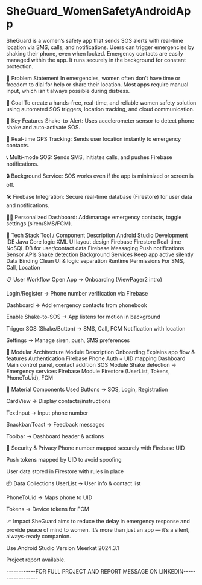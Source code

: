 # SheGuard_WomenSafetyAndroidApp
SheGuard is a women’s safety app that sends SOS alerts with real-time location via SMS, calls, and notifications. Users can trigger emergencies by shaking their phone, even when locked. Emergency contacts are easily managed within the app. It runs securely in the background for constant protection.

🚩 Problem Statement
In emergencies, women often don’t have time or freedom to dial for help or share their location. Most apps require manual input, which isn't always possible during distress.

🎯 Goal
To create a hands-free, real-time, and reliable women safety solution using automated SOS triggers, location tracking, and cloud communication.

🧠 Key Features
Shake-to-Alert: Uses accelerometer sensor to detect phone shake and auto-activate SOS.

📍 Real-time GPS Tracking: Sends user location instantly to emergency contacts.

📞 Multi-mode SOS: Sends SMS, initiates calls, and pushes Firebase notifications.

🔒 Background Service: SOS works even if the app is minimized or screen is off.

🛠 Firebase Integration: Secure real-time database (Firestore) for user data and notifications.

👩‍💻 Personalized Dashboard: Add/manage emergency contacts, toggle settings (siren/SMS/FCM).

🧰 Tech Stack
Tool / Component	Description
Android Studio	Development IDE
Java	Core logic
XML	UI layout design
Firebase Firestore	Real-time NoSQL DB for user/contact data
Firebase Messaging	Push notifications
Sensor APIs	Shake detection
Background Services	Keep app active silently
Data Binding	Clean UI & logic separation
Runtime Permissions	For SMS, Call, Location

📋 User Workflow
Open App → Onboarding (ViewPager2 intro)

Login/Register → Phone number verification via Firebase

Dashboard → Add emergency contacts from phonebook

Enable Shake-to-SOS → App listens for motion in background

Trigger SOS (Shake/Button) → SMS, Call, FCM Notification with location

Settings → Manage siren, push, SMS preferences

🧩 Modular Architecture
Module	Description
Onboarding	Explains app flow & features
Authentication	Firebase Phone Auth + UID mapping
Dashboard	Main control panel, contact addition
SOS Module	Shake detection → Emergency services
Firebase Module	Firestore (UserList, Tokens, PhoneToUid), FCM

🎨 Material Components Used
Buttons → SOS, Login, Registration

CardView → Display contacts/instructions

TextInput → Input phone number

Snackbar/Toast → Feedback messages

Toolbar → Dashboard header & actions

🔐 Security & Privacy
Phone number mapped securely with Firebase UID

Push tokens mapped by UID to avoid spoofing

User data stored in Firestore with rules in place

📦 Data Collections
UserList → User info & contact list

PhoneToUid → Maps phone to UID

Tokens → Device tokens for FCM

📈 Impact
SheGuard aims to reduce the delay in emergency response and provide peace of mind to women. It’s more than just an app — it’s a silent, always-ready companion.

Use Android Studio Version Meerkat 2024.3.1

Project report available.

------------FOR FULL PROJECT AND REPORT MESSAGE ON LINKEDIN------------------
